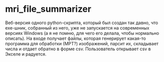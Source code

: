 # mri_file_summarizer

Веб-версия одного python-скрипта, который был создан так давно, что exe-шник, собранный из него, уже не запускается на современных версиях Windows (а я не помню, для чего его делала, чтобы нормально описать). 
На входе получает файлы, которая генерирует какая-то программа для обработки (МРТ?) изображений, парсит их, складывает числа и отдает обратно в форме csv. Пользователь открывает csv в Экселе и радуется.
